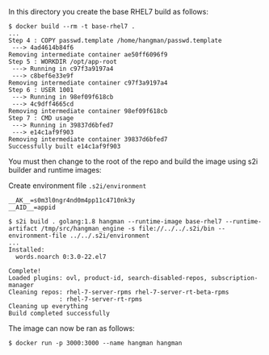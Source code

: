 In this directory you create the base RHEL7 build as follows:
```
$ docker build --rm -t base-rhel7 .
...
Step 4 : COPY passwd.template /home/hangman/passwd.template
 ---> 4ad4614b84f6
Removing intermediate container ae50ff6096f9
Step 5 : WORKDIR /opt/app-root
 ---> Running in c97f3a9197a4
 ---> c8bef6e33e9f
Removing intermediate container c97f3a9197a4
Step 6 : USER 1001
 ---> Running in 98ef09f618cb
 ---> 4c9dff4665cd
Removing intermediate container 98ef09f618cb
Step 7 : CMD usage
 ---> Running in 39837d6bfed7
 ---> e14c1af9f903
Removing intermediate container 39837d6bfed7
Successfully built e14c1af9f903
```

You must then change to the root of the repo and build the image using s2i
builder and runtime images:

Create environment file `.s2i/environment`
```
__AK__=s0m3l0ngr4nd0m4pp11c4710nk3y
__AID__=appid
```

```
$ s2i build . golang:1.8 hangman --runtime-image base-rhel7 --runtime-artifact /tmp/src/hangman_engine -s file://../../.s2i/bin --environment-file ../../.s2i/environment
...
Installed:
  words.noarch 0:3.0-22.el7

Complete!
Loaded plugins: ovl, product-id, search-disabled-repos, subscription-manager
Cleaning repos: rhel-7-server-rpms rhel-7-server-rt-beta-rpms
              : rhel-7-server-rt-rpms
Cleaning up everything
Build completed successfully
```

The image can now be ran as follows:
```
$ docker run -p 3000:3000 --name hangman hangman
```
